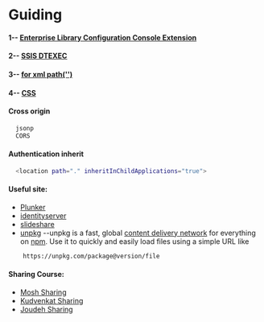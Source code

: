 # Guiding
#### 1-- [Enterprise Library Configuration Console Extension](https://github.com/Wwawawa/Guiding/blob/master/1-EnterpriseLibraryConfExtension.md)
#### 2-- [SSIS DTEXEC](https://github.com/Wwawawa/Guiding/blob/master/2-SSIS-DTEXEC.md)
#### 3-- [for xml path('')](https://github.com/Wwawawa/Guiding/blob/master/3-ForXmlPath.md)
#### 4-- [CSS](https://github.com/Wwawawa/Guiding/blob/master/4-CSS.md)
#### Cross origin
```sh
  jsonp
  CORS
```
#### Authentication inherit
```sh
  <location path="." inheritInChildApplications="true">
```

#### Useful site:
* [Plunker](https://plnkr.co/)
* [identityserver](https://identityserver.github.io/)
* [slideshare](https://www.slideshare.net/)
* [unpkg](https://unpkg.com/#/) --unpkg is a fast, global [content delivery network](https://en.wikipedia.org/wiki/Content_delivery_network) for everything on [npm](https://www.npmjs.com/). Use it to quickly and easily load files using a simple URL like
```sh
    https://unpkg.com/package@version/file
```
#### Sharing Course:
* [Mosh Sharing](https://www.youtube.com/channel/UCWv7vMbMWH4-V0ZXdmDpPBA)
* [Kudvenkat Sharing](https://www.youtube.com/user/kudvenkat/featured)
* [Joudeh Sharing](http://bitoftech.net/archive/)
